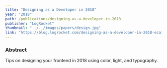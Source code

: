 ```yaml
---
title: "Designing as a Developer in 2018"
year: "2018"
path: /publications/designing-as-a-developer-in-2018
publisher: "LogRocket"
thumbnail: "../../images/papers/design.jpg"
link: "https://blog.logrocket.com/designing-as-a-developer-in-2018-eca1ab5bff2"
---
```


### Abstract

Tips on designing your frontend in 2018 using color, light, and typography.
